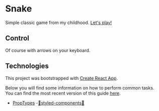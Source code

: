 # Snake

Simple classic game from my childhood.
[Let's play!](https://tomekskuta.github.io/snake/)

## Control

Of course with arrows on your keyboard.

## Technologies

This project was bootstrapped with [Create React App](https://github.com/facebookincubator/create-react-app).

Below you will find some information on how to perform common tasks.<br>
You can find the most recent version of this guide [here](https://github.com/facebookincubator/create-react-app/blob/master/packages/react-scripts/template/README.md).

- [PropTypes](https://www.npmjs.com/package/prop-types)
-[💅styled-components💅](https://www.styled-components.com/)
